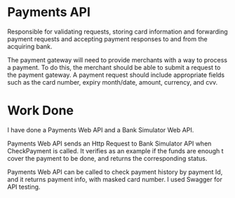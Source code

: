 # Payments API

Responsible for validating requests, storing card information and forwarding payment requests and accepting payment responses to and from the acquiring bank.

The payment gateway will need to provide merchants with a way to process a payment. To do this, the merchant should be able to submit a request to the payment gateway. A payment request should include appropriate fields such as the card number, expiry month/date, amount, currency, and cvv.

# Work Done
I have done a Payments Web API and a Bank Simulator Web API.

Payments Web API sends an Http Request to Bank Simulator API when CheckPayment is called. It verifies as an example if the funds are enough t cover the payment to be done, and returns the corresponding status.

Payments Web API can be called to check payment history by payment Id, and it returns payment info, with masked card number.
I used Swagger for API testing.
